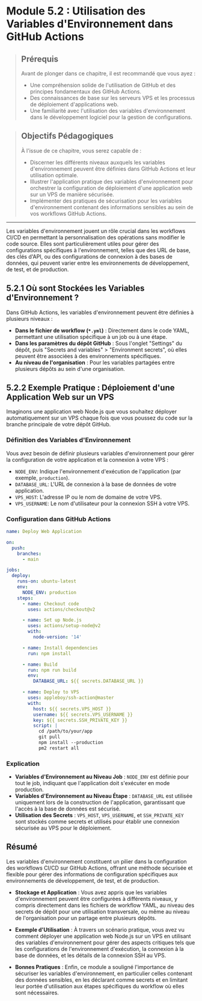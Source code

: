 # Module 5.2 : Utilisation des Variables d'Environnement dans GitHub Actions

<blockquote>
  <h2>Prérequis</h2>
  <p>Avant de plonger dans ce chapitre, il est recommandé que vous ayez :</p>
  <ul>
    <li>Une compréhension solide de l'utilisation de GitHub et des principes fondamentaux des GitHub Actions.</li>
    <li>Des connaissances de base sur les serveurs VPS et les processus de déploiement d'applications web.</li>
    <li>Une familiarité avec l'utilisation des variables d'environnement dans le développement logiciel pour la gestion de configurations.</li>
  </ul>
</blockquote>

<blockquote>
  <h2>Objectifs Pédagogiques</h2>
  <p>À l'issue de ce chapitre, vous serez capable de :</p>
  <ul>
    <li>Discerner les différents niveaux auxquels les variables d'environnement peuvent être définies dans GitHub Actions et leur utilisation optimale.</li>
    <li>Illustrer l'application pratique des variables d'environnement pour orchestrer la configuration de déploiement d'une application web sur un VPS de manière sécurisée.</li>
    <li>Implémenter des pratiques de sécurisation pour les variables d'environnement contenant des informations sensibles au sein de vos workflows GitHub Actions.</li>
  </ul>
</blockquote>

---

Les variables d'environnement jouent un rôle crucial dans les workflows CI/CD en permettant la personnalisation des opérations sans modifier le code source. Elles sont particulièrement utiles pour gérer des configurations spécifiques à l'environnement, telles que des URL de base, des clés d'API, ou des configurations de connexion à des bases de données, qui peuvent varier entre les environnements de développement, de test, et de production.

## 5.2.1 Où sont Stockées les Variables d'Environnement ?

Dans GitHub Actions, les variables d'environnement peuvent être définies à plusieurs niveaux :

- **Dans le fichier de workflow (`*.yml`)** : Directement dans le code YAML, permettant une utilisation spécifique à un job ou à une étape.
- **Dans les paramètres du dépôt GitHub** : Sous l'onglet "Settings" du dépôt, puis "Secrets and variables" > "Environment secrets", où elles peuvent être associées à des environnements spécifiques.
- **Au niveau de l'organisation** : Pour les variables partagées entre plusieurs dépôts au sein d'une organisation.

## 5.2.2 Exemple Pratique : Déploiement d'une Application Web sur un VPS

Imaginons une application web Node.js que vous souhaitez déployer automatiquement sur un VPS chaque fois que vous poussez du code sur la branche principale de votre dépôt GitHub.

### Définition des Variables d'Environnement

Vous avez besoin de définir plusieurs variables d'environnement pour gérer la configuration de votre application et la connexion à votre VPS :

- `NODE_ENV`: Indique l'environnement d'exécution de l'application (par exemple, `production`).
- `DATABASE_URL`: L'URL de connexion à la base de données de votre application.
- `VPS_HOST`: L'adresse IP ou le nom de domaine de votre VPS.
- `VPS_USERNAME`: Le nom d'utilisateur pour la connexion SSH à votre VPS.

### Configuration dans GitHub Actions

```yaml
name: Deploy Web Application

on:
  push:
    branches:
      - main

jobs:
  deploy:
    runs-on: ubuntu-latest
    env:
      NODE_ENV: production
    steps:
      - name: Checkout code
        uses: actions/checkout@v2

      - name: Set up Node.js
        uses: actions/setup-node@v2
        with:
          node-version: '14'

      - name: Install dependencies
        run: npm install

      - name: Build
        run: npm run build
        env:
          DATABASE_URL: ${{ secrets.DATABASE_URL }}

      - name: Deploy to VPS
        uses: appleboy/ssh-action@master
        with:
          host: ${{ secrets.VPS_HOST }}
          username: ${{ secrets.VPS_USERNAME }}
          key: ${{ secrets.SSH_PRIVATE_KEY }}
          script: |
            cd /path/to/your/app
            git pull
            npm install --production
            pm2 restart all
```

### Explication

- **Variables d'Environnement au Niveau Job** : `NODE_ENV` est définie pour tout le job, indiquant que l'application doit s'exécuter en mode production.
- **Variables d'Environnement au Niveau Étape** : `DATABASE_URL` est utilisée uniquement lors de la construction de l'application, garantissant que l'accès à la base de données est sécurisé.
- **Utilisation des Secrets** : `VPS_HOST`, `VPS_USERNAME`, et `SSH_PRIVATE_KEY` sont stockés comme secrets et utilisés pour établir une connexion sécurisée au VPS pour le déploiement.


## Résumé

Les variables d'environnement constituent un pilier dans la configuration des workflows CI/CD sur GitHub Actions, offrant une méthode sécurisée et flexible pour gérer des informations de configuration spécifiques aux environnements de développement, de test, et de production. 

- **Stockage et Application** : Vous avez appris que les variables d'environnement peuvent être configurées à différents niveaux, y compris directement dans les fichiers de workflow YAML, au niveau des secrets de dépôt pour une utilisation transversale, ou même au niveau de l'organisation pour un partage entre plusieurs dépôts.

- **Exemple d'Utilisation** : À travers un scénario pratique, vous avez vu comment déployer une application web Node.js sur un VPS en utilisant des variables d'environnement pour gérer des aspects critiques tels que les configurations de l'environnement d'exécution, la connexion à la base de données, et les détails de la connexion SSH au VPS.

- **Bonnes Pratiques** : Enfin, ce module a souligné l'importance de sécuriser les variables d'environnement, en particulier celles contenant des données sensibles, en les déclarant comme secrets et en limitant leur portée d'utilisation aux étapes spécifiques du workflow où elles sont nécessaires.

